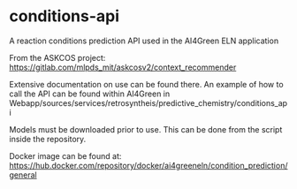 # conditions-api
A reaction conditions prediction API used in the AI4Green ELN application


From the ASKCOS project: https://gitlab.com/mlpds_mit/askcosv2/context_recommender


Extensive documentation on use can be found there.
An example of how to call the API can be found within AI4Green in Webapp/sources/services/retrosyntheis/predictive_chemistry/conditions_api


Models must be downloaded prior to use. This can be done from the script inside the repository.


Docker image can be found at: https://hub.docker.com/repository/docker/ai4greeneln/condition_prediction/general

